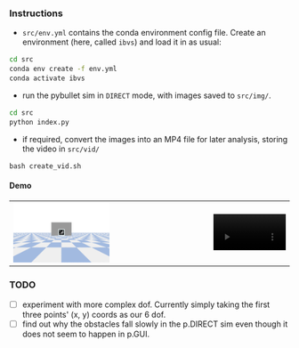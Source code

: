 ### Instructions
- `src/env.yml` contains the conda environment config file. Create an environment (here, called `ibvs`) and load it in as usual:
```bash 
cd src 
conda env create -f env.yml
conda activate ibvs  
```
- run the pybullet sim in `DIRECT` mode, with images saved to `src/img/`. 
```bash
cd src 
python index.py
```
- if required, convert the images into an MP4 file for later analysis, storing the video in `src/vid/`
```
bash create_vid.sh
```

#### Demo 
<table>
  <tr>
    <td>
      <img src="demo/target.png" alt="Target Image" style="width: 50%;">
    </td>
    <td>
      <video style="width:100%" controls>
        <source src="demo/output.mp4" type="video/mp4">
        Your browser does not support the video tag.
      </video>
    </td>
  </tr>
</table>

### TODO
- [ ] experiment with more complex dof. Currently simply taking the first three points' (x, y) coords as our 6 dof. 
- [ ] find out why the obstacles fall slowly in the p.DIRECT sim even though it does not seem to happen in p.GUI. 
